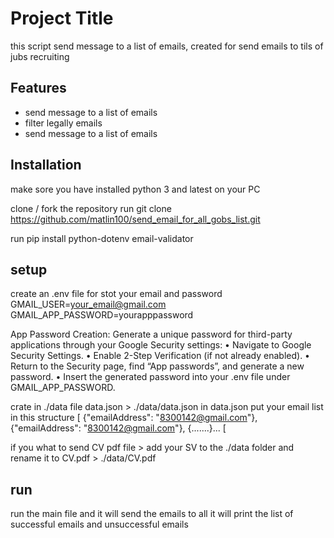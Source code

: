 # Project Title
this script send message to a list of emails, created for send emails to tils of jubs recruiting

## Features
- send message to a list of emails
- filter legally emails
- send message to a list of emails

## Installation
make sore you have installed python 3 and latest on your PC

clone / fork the repository 
run git clone https://github.com/matlin100/send_email_for_all_gobs_list.git

run pip install python-dotenv email-validator

## setup 
create an .env file for stot your email and password 
GMAIL_USER=your_email@gmail.com
GMAIL_APP_PASSWORD=yourapppassword

App Password Creation: Generate a unique password for third-party applications through your Google Security settings:
	•	Navigate to Google Security Settings.
	•	Enable 2-Step Verification (if not already enabled).
	•	Return to the Security page, find “App passwords”, and generate a new password.
	•	Insert the generated password into your .env file under GMAIL_APP_PASSWORD.
 

crate in ./data file data.json > ./data/data.json
in data.json put your email list in this structure
[
    {"emailAddress": "8300142@gmail.com"},
    {"emailAddress": "8300142@gmail.com"},
    {.......}...
[

if you what to send CV pdf file >
add your SV to the ./data folder and rename it to CV.pdf > ./data/CV.pdf
## run
run the main file and it will send the emails to all
it will print the list of successful emails 
and unsuccessful emails 



